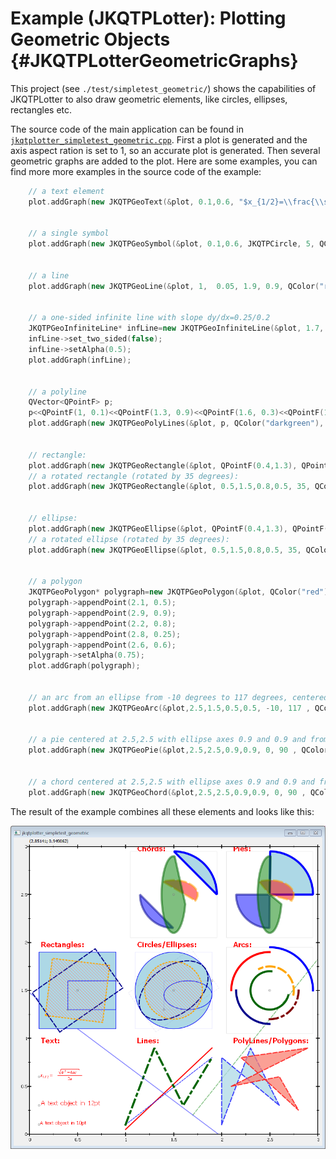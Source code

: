 # Example (JKQTPLotter): Plotting Geometric Objects {#JKQTPLotterGeometricGraphs}
This project (see `./test/simpletest_geometric/`) shows the capabilities of JKQTPLotter to also draw geometric elements, like circles, ellipses, rectangles etc.

The source code of the main application can be found in  [`jkqtplotter_simpletest_geometric.cpp`](../simpletest_geometric/jkqtplotter_simpletest_geometric.cpp). First a plot is generated and the axis aspect ration is set to 1, so an accurate plot is generated. Then several geometric graphs are added to the plot. Here are some examples, you can find more more examples in the source code of the example:

```.cpp
	// a text element
    plot.addGraph(new JKQTPGeoText(&plot, 0.1,0.6, "$x_{1/2}=\\frac{\\sqrt{b^2-4ac}}{2a}$", 10, QColor("red")));

	
	// a single symbol
    plot.addGraph(new JKQTPGeoSymbol(&plot, 0.1,0.6, JKQTPCircle, 5, QColor("grey")));

	
	// a line
    plot.addGraph(new JKQTPGeoLine(&plot, 1,  0.05, 1.9, 0.9, QColor("red"), 2));

	
	// a one-sided infinite line with slope dy/dx=0.25/0.2
    JKQTPGeoInfiniteLine* infLine=new JKQTPGeoInfiniteLine(&plot, 1.7,  0.2, 0.2, 0.25, QColor("green"), 1.5, Qt::PenStyle::DashLine);
    infLine->set_two_sided(false);
    infLine->setAlpha(0.5);
    plot.addGraph(infLine);

	
	// a polyline
    QVector<QPointF> p;
    p<<QPointF(1, 0.1)<<QPointF(1.3, 0.9)<<QPointF(1.6, 0.3)<<QPointF(1.9, 0.8);
    plot.addGraph(new JKQTPGeoPolyLines(&plot, p, QColor("darkgreen"), 4, Qt::PenStyle::DashDotLine));

	
	// rectangle:
    plot.addGraph(new JKQTPGeoRectangle(&plot, QPointF(0.4,1.3), QPointF(0.9,1.6), QColor("blue"), 1, Qt::SolidLine, rfill));
	// a rotated rectangle (rotated by 35 degrees):
    plot.addGraph(new JKQTPGeoRectangle(&plot, 0.5,1.5,0.8,0.5, 35, QColor("darkblue"), 2, Qt::DashLine));

	
	// ellipse:
    plot.addGraph(new JKQTPGeoEllipse(&plot, QPointF(0.4,1.3), QPointF(0.9,1.6), QColor("blue"), 1, Qt::SolidLine, rfill));
	// a rotated ellipse (rotated by 35 degrees):
    plot.addGraph(new JKQTPGeoEllipse(&plot, 0.5,1.5,0.8,0.5, 35, QColor("darkblue"), 2, Qt::DashLine));

	
	// a polygon
    JKQTPGeoPolygon* polygraph=new JKQTPGeoPolygon(&plot, QColor("red"), 2, Qt::PenStyle::DashLine, QColor("salmon"));
    polygraph->appendPoint(2.1, 0.5);
    polygraph->appendPoint(2.9, 0.9);
    polygraph->appendPoint(2.2, 0.8);
    polygraph->appendPoint(2.8, 0.25);
    polygraph->appendPoint(2.6, 0.6);
    polygraph->setAlpha(0.75);
    plot.addGraph(polygraph);

	
    // an arc from an ellipse from -10 degrees to 117 degrees, centered at 2.5,1.5 and full axes of 0.5 and 0.5
    plot.addGraph(new JKQTPGeoArc(&plot,2.5,1.5,0.5,0.5, -10, 117 , QColor("orange"), 4, Qt::PenStyle::DashLine));

	
    // a pie centered at 2.5,2.5 with ellipse axes 0.9 and 0.9 and from angle 0 degrees to 90 degrees
    plot.addGraph(new JKQTPGeoPie(&plot,2.5,2.5,0.9,0.9, 0, 90 , QColor("blue"), 4, Qt::PenStyle::SolidLine,QColor("lightblue")));

	
    // a chord centered at 2.5,2.5 with ellipse axes 0.9 and 0.9 and from angle 0 degrees to 90 degrees
    plot.addGraph(new JKQTPGeoChord(&plot,2.5,2.5,0.9,0.9, 0, 90 , QColor("blue"), 4, Qt::PenStyle::SolidLine,QColor("lightblue")));

```

The result of the example combines all these elements and looks like this:

![jkqtplotter_simpletest_geometric](../../screenshots/jkqtplotter_simpletest_geometric.png)



